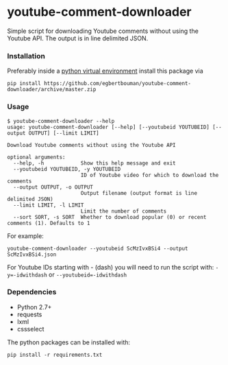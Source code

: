 # youtube-comment-downloader
Simple script for downloading Youtube comments without using the Youtube API. The output is in line delimited JSON.

### Installation

Preferably inside a [python virtual environment](https://virtualenv.pypa.io/en/latest/) install this package via

```
pip install https://github.com/egbertbouman/youtube-comment-downloader/archive/master.zip
```

### Usage
```
$ youtube-comment-downloader --help
usage: youtube-comment-downloader [--help] [--youtubeid YOUTUBEID] [--output OUTPUT] [--limit LIMIT]

Download Youtube comments without using the Youtube API

optional arguments:
  --help, -h            Show this help message and exit
  --youtubeid YOUTUBEID, -y YOUTUBEID
                        ID of Youtube video for which to download the comments
  --output OUTPUT, -o OUTPUT
                        Output filename (output format is line delimited JSON)
  --limit LIMIT, -l LIMIT
                        Limit the number of comments
  --sort SORT, -s SORT  Whether to download popular (0) or recent comments (1). Defaults to 1
```

For example:
```
youtube-comment-downloader --youtubeid ScMzIvxBSi4 --output ScMzIvxBSi4.json
```

For Youtube IDs starting with - (dash) you will need to run the script with:
`-y=-idwithdash` or `--youtubeid=-idwithdash`

### Dependencies
* Python 2.7+
* requests
* lxml
* cssselect

The python packages can be installed with:

    pip install -r requirements.txt
